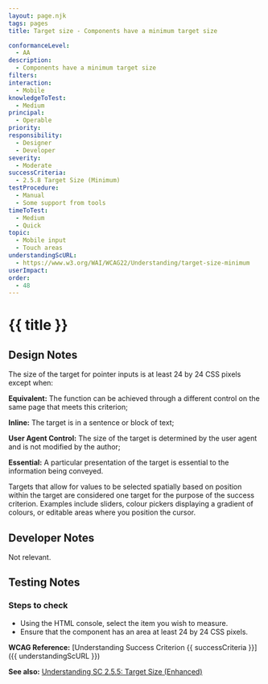 ```yaml
---
layout: page.njk
tags: pages
title: Target size - Components have a minimum target size

conformanceLevel:
  - AA
description:
  - Components have a minimum target size
filters:
interaction:
  - Mobile
knowledgeToTest:
  - Medium
principal:
  - Operable
priority:
responsibility:
  - Designer
  - Developer
severity:
  - Moderate
successCriteria:
  - 2.5.8 Target Size (Minimum)
testProcedure:
  - Manual
  - Some support from tools
timeToTest:
  - Medium
  - Quick
topic:
  - Mobile input
  - Touch areas
understandingScURL:
  - https://www.w3.org/WAI/WCAG22/Understanding/target-size-minimum
userImpact:
order:
  - 48
---
```


# {{ title }}

## Design Notes

The size of the target for pointer inputs is at least 24 by 24 CSS pixels except when:

**Equivalent:** The function can be achieved through a different control on the same page that meets this criterion;

**Inline:** The target is in a sentence or block of text;

**User Agent Control:** The size of the target is determined by the user agent and is not modified by the author;

**Essential:** A particular presentation of the target is essential to the information being conveyed.

Targets that allow for values to be selected spatially based on position within the target are considered one target for the purpose of the success criterion. Examples include sliders, colour pickers displaying a gradient of colours, or editable areas where you position the cursor.

## Developer Notes

Not relevant.

## Testing Notes

### Steps to check

- Using the HTML console, select the item you wish to measure.
- Ensure that the component has an area at least 24 by 24 CSS pixels.

**WCAG Reference:** [Understanding Success Criterion {{ successCriteria }}]({{ understandingScURL }})

**See also:** [Understanding SC 2.5.5: Target Size (Enhanced)](https://www.w3.org/WAI/WCAG22/Understanding/target-size-enhanced.html)